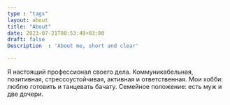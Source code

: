```yaml
---
type : "tags"
layout: about
title: "About"
date: 2023-07-21T00:53:49+03:00
draft: false
Description  : 'About me, short and clear'

---
```

Я настоящий профессионал своего дела. Коммуникабельная, позитивная, стрессоустойчивая, активная и ответственная. Мои хобби: люблю готовить и танцевать бачату. Семейное положение: есть муж и две дочери.

<br/>